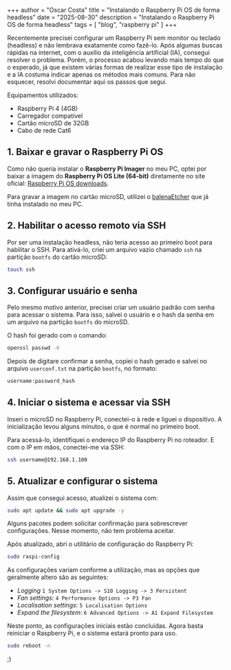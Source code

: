 +++
author = "Oscar Costa"
title = "Instalando o Raspberry Pi OS de forma headless"
date = "2025-08-30"
description = "Instalando o Raspberry Pi OS de forma headless"
tags = [
    "blog", "raspberry pi"
]
+++

Recentemente precisei configurar um Raspberry Pi sem monitor ou teclado (headless) e não lembrava exatamente como fazê-lo. Após algumas buscas rápidas na internet, com o auxílio da inteligência artificial (IA), consegui resolver o problema. Porém, o processo acabou levando mais tempo do que o esperado, já que existem várias formas de realizar esse tipo de instalação e a IA costuma indicar apenas os métodos mais comuns. Para não esquecer, resolvi documentar aqui os passos que segui.

Equipamentos utilizados:

- Raspberry Pi 4 (4GB)
- Carregador compatível
- Cartão microSD de 32GB
- Cabo de rede Cat6

## 1. Baixar e gravar o Raspberry Pi OS

Como não queria instalar o **Raspberry Pi Imager** no meu PC, optei por baixar a imagem do **Raspberry Pi OS Lite (64-bit)** diretamente no site oficial: [Raspberry Pi OS downloads](https://www.raspberrypi.com/software/operating-systems/).

Para gravar a imagem no cartão microSD, utilizei o [balenaEtcher](https://etcher.balena.io/) que já tinha instalado no meu PC.

## 2. Habilitar o acesso remoto via SSH

Por ser uma instalação headless, não teria acesso ao primeiro boot para habilitar o SSH. Para ativá-lo, criei um arquivo vazio chamado `ssh` na partição `bootfs` do cartão microSD:

```bash
touch ssh
```

## 3. Configurar usuário e senha

Pelo mesmo motivo anterior, precisei criar um usuário padrão com senha para acessar o sistema. Para isso, salvei o usuário e o hash da senha em um arquivo na partição `bootfs` do microSD.

O hash foi gerado com o comando:

```bash
openssl passwd -6
```

Depois de digitare confirmar a senha, copiei o hash gerado e salvei no arquivo `userconf.txt` na partição `bootfs`, no formato:

```bash
username:password_hash
``` 

## 4. Iniciar o sistema e acessar via SSH

Inseri o microSD no Raspberry Pi, conectei-o à rede e liguei o dispositivo. A inicialização levou alguns minutos, o que é normal no primeiro boot.

Para acessá-lo, identifiquei o endereço IP do Raspberry Pi no roteador. E com o IP em mãos, conectei-me via SSH:

```bash
ssh username@192.168.1.100
``` 

## 5. Atualizar e configurar o sistema

Assim que consegui acesso, atualizei o sistema com:

```bash
sudo apt update && sudo apt upgrade -y
```

Alguns pacotes podem solicitar confirmação para sobrescrever configurações. Nesse momento, não tem problema aceitar.

Após atualizado, abri o utilitário de configuração do Raspberry Pi:

```bash
sudo raspi-config
``` 

As configurações variam conforme a utilização, mas as opções que geralmente altero são as seguintes:

- *Logging* `1 System Options -> S10 Logging -> 3 Persistent`
- *Fan settings*: `4 Performance Options -> P3 Fan`
- *Localisation settings*: `5 Localisation Options`
- *Expand the filesystem*: `6 Advanced Options -> A1 Expand Filesystem`

Neste ponto, as configurações iniciais estão concluídas. Agora basta reiniciar o Raspberry Pi, e o sistema estará pronto para uso.

``` bash
sudo reboot -n
``` 

;)